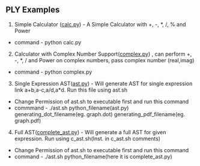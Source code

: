 ## PLY Examples

1. Simple Calculator ([calc.py](https://github.com/ihiteish/compilers/blob/master/examples/calc.py)) - A Simple Calculator with +, -, *, /, % and Power
  * command - python calc.py

2. Calculator with Complex Number Support([complex.py](https://github.com/ihiteish/compilers/blob/master/examples/complex.py)) , can perform +, -, *, / and Power on complex numbers, pass complex number (real,imag)
  * command - python complex.py

3. Single Expression AST([ast.py](https://github.com/ihiteish/compilers/blob/master/examples/ast.py)) - Will generate AST for single expression link a+b,a-c,a/d,a*d. Run this file using ast.sh
  * Change Permission of ast.sh to executable first and run this command
  * commmand - ./ast.sh python_filename(ast.py)  generating_dot_filename(eg. graph.dot) generating_pdf_filename(eg. graph.pdf)

4. Full AST([complete_ast.py](https://github.com/ihiteish/compilers/blob/master/examples/complete_ast.py)) - Will generate a full AST for given expression. Run using c_ast.sh(Inst. in c_ast.sh comments)
  * Change Permission of ast.sh to executable first and run this command
  * command - ./ast.sh python_filename(here it is complete_ast.py)
